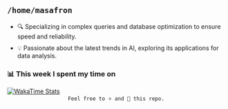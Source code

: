 <h2><code>/home/masafron</code></h2>

<ul>
    <li style="margin-bottom: 10px;">🔍 Specializing in complex queries and database optimization to ensure speed and reliability.</li>
    <li style="margin-bottom: 10px;">💡 Passionate about the latest trends in AI, exploring its applications for data analysis.</li>
</ul>

<div name="wakatime">
    <h3>📊&nbsp;This week I spent my time on</h3>
    <a href="https://wakatime.com/@masafron" target="_blank" rel="noopener">
        <img alt="WakaTime Stats"
             src="https://github-readme-stats-taupe-two.vercel.app/api/wakatime?username=masafron&hide_title=true&hide_border=true&langs_count=5&theme=transparent">
    </a>
</div>

<div align="center">
  <code>Feel free to ⭐ and 🍴 this repo.</code>
</div>
